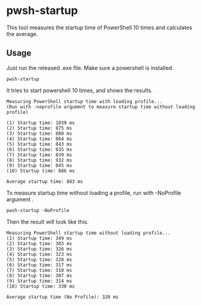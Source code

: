 # pwsh-startup
This tool measures the startup time of PowerShell 10 times and calculates the average.

## Usage
Just run the released .exe file. Make sure a powershell is installed.

```
pwsh-startup
```

It tries to start powershell 10 times, and shows the results.

```
Measuring PowerShell startup time with loading profile...
(Run with -noprofile argument to measure startup time without loading profile)

(1) Startup time: 1039 ms
(2) Startup time: 875 ms
(3) Startup time: 880 ms
(4) Startup time: 864 ms
(5) Startup time: 843 ms
(6) Startup time: 835 ms
(7) Startup time: 839 ms
(8) Startup time: 932 ms
(9) Startup time: 845 ms
(10) Startup time: 886 ms

Average startup time: 883 ms
```

To measure startup time without loading a profile, run with -NoProfile argument .
```
pwsh-startup -NoProfile
```

Then the result will look like this.
```
Measuring PowerShell startup time without loading profile...
(1) Startup time: 349 ms
(2) Startup time: 303 ms
(3) Startup time: 326 ms
(4) Startup time: 323 ms
(5) Startup time: 328 ms
(6) Startup time: 317 ms
(7) Startup time: 310 ms
(8) Startup time: 307 ms
(9) Startup time: 314 ms
(10) Startup time: 330 ms

Average startup time (No Profile): 320 ms
```
